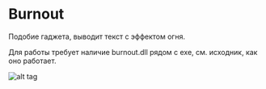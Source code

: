 # Burnout
Подобие гаджета, выводит текст с эффектом огня.

Для работы требует наличие burnout.dll рядом с exe, см. исходник, как оно работает.

![alt tag](https://raw.githubusercontent.com/OswaldMandus/Burnout/master/screen.png)